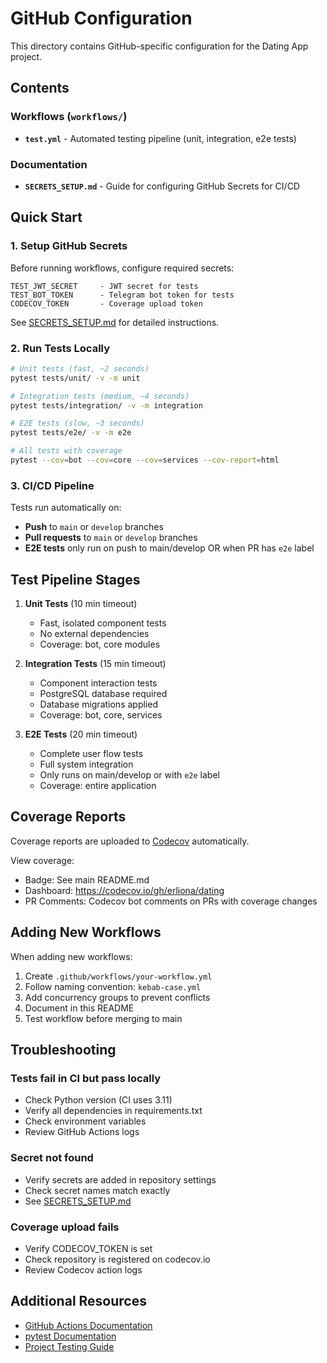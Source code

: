 # GitHub Configuration

This directory contains GitHub-specific configuration for the Dating App project.

## Contents

### Workflows (`workflows/`)
- **`test.yml`** - Automated testing pipeline (unit, integration, e2e tests)

### Documentation
- **`SECRETS_SETUP.md`** - Guide for configuring GitHub Secrets for CI/CD

## Quick Start

### 1. Setup GitHub Secrets
Before running workflows, configure required secrets:
```
TEST_JWT_SECRET     - JWT secret for tests
TEST_BOT_TOKEN      - Telegram bot token for tests  
CODECOV_TOKEN       - Coverage upload token
```

See [SECRETS_SETUP.md](SECRETS_SETUP.md) for detailed instructions.

### 2. Run Tests Locally
```bash
# Unit tests (fast, ~2 seconds)
pytest tests/unit/ -v -m unit

# Integration tests (medium, ~4 seconds)  
pytest tests/integration/ -v -m integration

# E2E tests (slow, ~3 seconds)
pytest tests/e2e/ -v -m e2e

# All tests with coverage
pytest --cov=bot --cov=core --cov=services --cov-report=html
```

### 3. CI/CD Pipeline

Tests run automatically on:
- **Push** to `main` or `develop` branches
- **Pull requests** to `main` or `develop` branches  
- **E2E tests** only run on push to main/develop OR when PR has `e2e` label

## Test Pipeline Stages

1. **Unit Tests** (10 min timeout)
   - Fast, isolated component tests
   - No external dependencies
   - Coverage: bot, core modules

2. **Integration Tests** (15 min timeout)
   - Component interaction tests
   - PostgreSQL database required
   - Database migrations applied
   - Coverage: bot, core, services

3. **E2E Tests** (20 min timeout)
   - Complete user flow tests
   - Full system integration
   - Only runs on main/develop or with `e2e` label
   - Coverage: entire application

## Coverage Reports

Coverage reports are uploaded to [Codecov](https://codecov.io) automatically.

View coverage:
- Badge: See main README.md
- Dashboard: https://codecov.io/gh/erliona/dating
- PR Comments: Codecov bot comments on PRs with coverage changes

## Adding New Workflows

When adding new workflows:
1. Create `.github/workflows/your-workflow.yml`
2. Follow naming convention: `kebab-case.yml`
3. Add concurrency groups to prevent conflicts
4. Document in this README
5. Test workflow before merging to main

## Troubleshooting

### Tests fail in CI but pass locally
- Check Python version (CI uses 3.11)
- Verify all dependencies in requirements.txt
- Check environment variables
- Review GitHub Actions logs

### Secret not found
- Verify secrets are added in repository settings
- Check secret names match exactly
- See [SECRETS_SETUP.md](SECRETS_SETUP.md)

### Coverage upload fails  
- Verify CODECOV_TOKEN is set
- Check repository is registered on codecov.io
- Review Codecov action logs

## Additional Resources

- [GitHub Actions Documentation](https://docs.github.com/en/actions)
- [pytest Documentation](https://docs.pytest.org/)
- [Project Testing Guide](../tests/README.md)


